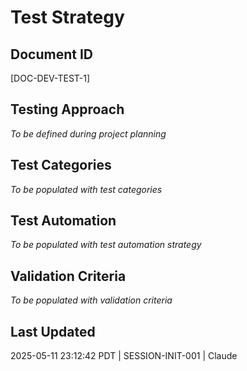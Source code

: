 # Test Strategy

## Document ID
[DOC-DEV-TEST-1]

## Testing Approach
*To be defined during project planning*

## Test Categories
*To be populated with test categories*

## Test Automation
*To be populated with test automation strategy*

## Validation Criteria
*To be populated with validation criteria*

## Last Updated
2025-05-11 23:12:42 PDT | SESSION-INIT-001 | Claude
